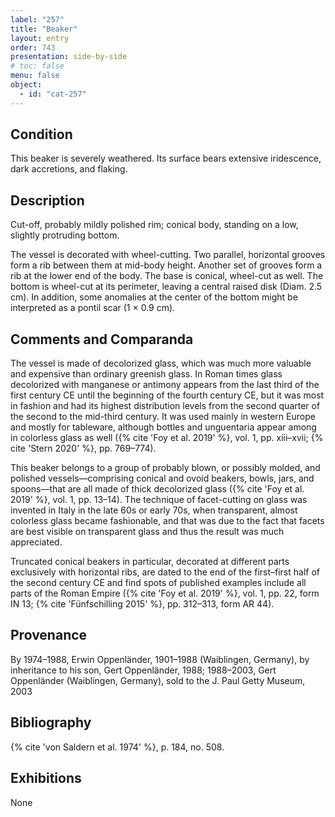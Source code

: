 ```yaml
---
label: "257"
title: "Beaker"
layout: entry
order: 743
presentation: side-by-side
# toc: false
menu: false
object:
  - id: "cat-257"
---
```


## Condition

This beaker is severely weathered. Its surface bears extensive iridescence, dark accretions, and flaking.

## Description

Cut-off, probably mildly polished rim; conical body, standing on a low, slightly protruding bottom.

The vessel is decorated with wheel-cutting. Two parallel, horizontal grooves form a rib between them at mid-body height. Another set of grooves form a rib at the lower end of the body. The base is conical, wheel-cut as well. The bottom is wheel-cut at its perimeter, leaving a central raised disk (Diam. 2.5 cm). In addition, some anomalies at the center of the bottom might be interpreted as a pontil scar (1 × 0.9 cm).

## Comments and Comparanda

The vessel is made of decolorized glass, which was much more valuable and expensive than ordinary greenish glass. In Roman times glass decolorized with manganese or antimony appears from the last third of the first century CE until the beginning of the fourth century CE, but it was most in fashion and had its highest distribution levels from the second quarter of the second to the mid-third century. It was used mainly in western Europe and mostly for tableware, although bottles and unguentaria appear among in colorless glass as well ({% cite 'Foy et al. 2019' %}, vol. 1, pp. xiii–xvii; {% cite 'Stern 2020' %}, pp. 769–774).

This beaker belongs to a group of probably blown, or possibly molded, and polished vessels—comprising conical and ovoid beakers, bowls, jars, and spoons—that are all made of thick decolorized glass ({% cite 'Foy et al. 2019' %}, vol. 1, pp. 13–14). The technique of facet-cutting on glass was invented in Italy in the late 60s or early 70s, when transparent, almost colorless glass became fashionable, and that was due to the fact that facets are best visible on transparent glass and thus the result was much appreciated.

Truncated conical beakers in particular, decorated at different parts exclusively with horizontal ribs, are dated to the end of the first–first half of the second century CE and find spots of published examples include all parts of the Roman Empire ({% cite 'Foy et al. 2019' %}, vol. 1, pp. 22, form IN 13; {% cite 'Fünfschilling 2015' %}, pp. 312–313, form AR 44).

## Provenance

By 1974–1988, Erwin Oppenländer, 1901–1988 (Waiblingen, Germany), by inheritance to his son, Gert Oppenländer, 1988; 1988–2003, Gert Oppenländer (Waiblingen, Germany), sold to the J. Paul Getty Museum, 2003

## Bibliography

{% cite 'von Saldern et al. 1974' %}, p. 184, no. 508.

## Exhibitions

None
